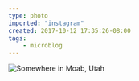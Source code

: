 ```yaml
---
type: photo
imported: "instagram"
created: 2017-10-12 17:35:26-08:00
tags:
    - microblog
---
```

![Somewhere in Moab, Utah](/media/images/photos/2017/10/2352a4575b92c157ac4750111f0b3d69.jpg)

